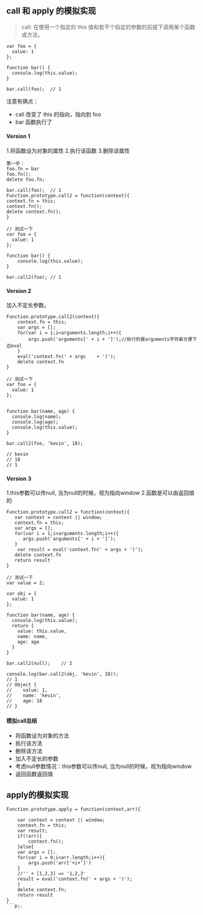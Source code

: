 call 和 apply 的模拟实现
------------------------------------------------------------------------------------------------

> call: 在使用一个指定的 this 值和若干个指定的参数的前提下调用某个函数或方法。

```
var foo = {
  value: 1
};

function bar() {
  console.log(this.value);
}

bar.call(foo);	// 1

```
注意有俩点：
- call 改变了 this 的指向，指向到 foo
- bar 函数执行了

#### Version 1
1.将函数设为对象的属性
2.执行该函数
3.删除该属性
```
第一步：
foo.fn = bar
foo.fn();
delete foo.fn;
```

```
bar.call(foo);	// 1
Function.prototype.call2 = function(context){
context.fn = this;
context.fn();
delete context.fn();
}

// 测试一下
var foo = {
  value: 1
};

function bar() {
    console.log(this.value);
}

bar.call2(foo); // 1
```

#### Version 2

加入不定长参数。

```
Function.prototype.call2(context){
    context.fn = this;
    var args = [];
    for(var i = 1;i<arguments.length;i++){
        args.push('arguments[' + i + ']');//执行的是arguments字符串方便下边eval
    }
    eval('context.fn(' + args    + ')');
    delete context.fn
}

// 测试一下
var foo = {
  value: 1
};


function bar(name, age) {
  console.log(name);
  console.log(age);
  console.log(this.value);
}

bar.call2(foo, 'kevin', 18);

// kevin
// 18
// 1
```

#### Version 3

1.this参数可以传null, 当为null的时候，视为指向window
2.函数是可以由返回值的
```
Function.prototype.call2 = function(context){
   var context = context || window;
   context.fn = this;
   var args = [];
   for(var i = 1;i<arguments.length;i++){
      args.push('arguments[' + i + ']');
   }
    var result = eval('context.fn(' + args + ')');
   delete context.fn
   return result
}

// 测试一下
var value = 2;

var obj = {
  value: 1
};

function bar(name, age) {
  console.log(this.value);
  return {
    value: this.value,
    name: name,
    age: age
  }
}

bar.call2(null);	// 2

console.log(bar.call2(obj, 'kevin', 18));
// 1
// Object {
//    value: 1,
//    name: 'kevin',
//    age: 18
// }
```

#### 模拟call总结
- 将函数设为对象的方法
- 执行该方法
- 删除该方法
- 加入不定长的参数
- 考虑null参数情况：this参数可以传null, 当为null的时候，视为指向window
- 返回函数返回值



apply的模拟实现
------------------------------------------------------------------------------------------------
```
Function.prototype.apply = function(context,arr){

    var context = context || window;
    context.fn = this;
    var result;
    if(!arr){
        context.fn();
    }else{
    var args = [];
    for(var i = 0;i<arr.length;i++){
        args.push('arr['+i+']')
    }    
    //'' + [1,2,3] => '1,2,3'
    result = eval('context.fn(' + args + ')');
    }
    delete context.fn;                                                                 
    return result
}
```p;.